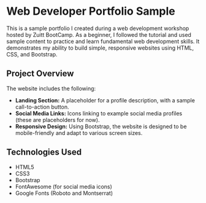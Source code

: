 # Web Developer Portfolio Sample

This is a sample portfolio I created during a web development workshop hosted by Zuitt BootCamp. As a beginner, I followed the tutorial and used sample content to practice and learn fundamental web development skills. It demonstrates my ability to build simple, responsive websites using HTML, CSS, and Bootstrap.

## Project Overview
The website includes the following:
- **Landing Section:** A placeholder for a profile description, with a sample call-to-action button.
- **Social Media Links:** Icons linking to example social media profiles (these are placeholders for now).
- **Responsive Design:** Using Bootstrap, the website is designed to be mobile-friendly and adapt to various screen sizes.

## Technologies Used
- HTML5
- CSS3
- Bootstrap
- FontAwesome (for social media icons)
- Google Fonts (Roboto and Montserrat)
